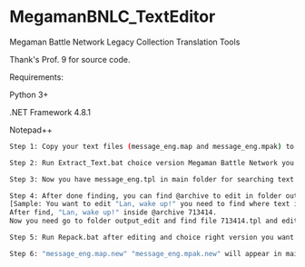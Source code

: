 # MegamanBNLC_TextEditor
Megaman Battle Network Legacy Collection Translation Tools

Thank's Prof. 9 for source code.

Requirements:

Python 3+

.NET Framework 4.8.1

Notepad++

```bash
Step 1: Copy your text files (message_eng.map and message_eng.mpak) to folder text_files

Step 2: Run Extract_Text.bat choice version Megaman Battle Network you want to extract

Step 3: Now you have message_eng.tpl in main folder for searching text to translate

Step 4: After done finding, you can find @archive to edit in folder output_edit 
[Sample: You want to edit "Lan, wake up!" you need to find where text in @archive. 
After find, "Lan, wake up!" inside @archive 713414.
Now you need go to folder output_edit and find file 713414.tpl and edit it.]

Step 5: Run Repack.bat after editing and choice right version you want repack.

Step 6: "message_eng.map.new" "message_eng.mpak.new" will appear in main folder

```
